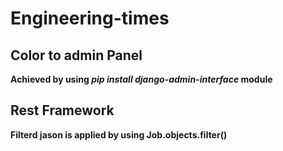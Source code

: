 # Engineering-times
## Color to admin Panel
**Achieved by using _pip install django-admin-interface_ module**

## Rest Framework ##
**Filterd jason is applied by using Job.objects.filter()**


